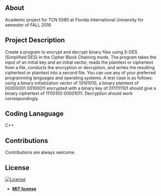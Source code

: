 ## About
Academic project for TCN 5080 at Florida International University for semester of FALL 2016

## Project Description
Create a program to encrypt and decrypt binary files using S-DES (Simplified DES) in the
Cipher Block Chaining mode. The program takes the input of an initial key and an initial
vector, reads the plaintext or ciphertext from a file, conducts the encryption or
decryption, and writes the resulting ciphertext or plaintext into a second file.
You can use any of your preferred programming languages and operating systems. A
test case is as follows: using a binary initialization vector of 10101010, a binary plaintext
of 00000001 00100011 encrypted with a binary key of 0111111101 should give a binary
ciphertext of 11110100 00001011. Decryption should work correspondingly.

## Coding Lanaguage
C++

## Contributions 
Contributions are always welcome. 

## License

[![License](http://img.shields.io/:license-mit-blue.svg?style=flat-square)](http://badges.mit-license.org)

- **[MIT license](http://opensource.org/licenses/mit-license.php)**
